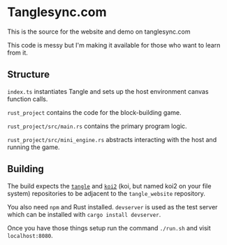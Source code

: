 # Tanglesync.com

This is the source for the website and demo on tanglesync.com

This code is messy but I'm making it available for those who want to learn from it.

## Structure

`index.ts` instantiates Tangle and sets up the host environment canvas function calls.

`rust_project` contains the code for the block-building game.

`rust_project/src/main.rs` contains the primary program logic.
    
`rust_project/src/mini_engine.rs` abstracts interacting with the host and running the game.
    

## Building

The build expects the [`tangle`](https://github.com/kettle11/tangle) and [`koi2`](https://github.com/kettle11/koi2) (koi, but named koi2 on your file system) repositories to be adjacent to the `tangle_website` repository.

You also need `npm` and Rust installed.  `devserver` is used as the test server which can be installed with `cargo install devserver`.

Once you have those things setup run the command `./run.sh` and visit `localhost:8080`.
